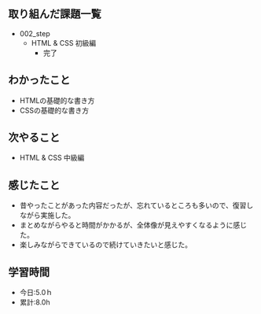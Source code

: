 ## 取り組んだ課題一覧
- 002_step
  - HTML & CSS 初級編
    - 完了
## わかったこと
- HTMLの基礎的な書き方
- CSSの基礎的な書き方
## 次やること
- HTML & CSS 中級編
## 感じたこと
- 昔やったことがあった内容だったが、忘れているところも多いので、復習しながら実施した。
- まとめながらやると時間がかかるが、全体像が見えやすくなるように感じた。
- 楽しみながらできているので続けていきたいと感じた。
## 学習時間
- 今日:5.0ｈ
- 累計:8.0h
